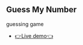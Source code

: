 ## Guess My Number

guessing game

- [👉Live demo👈](https://fathyelgazar.github.io/JS-mini-projects/Guess-My-Number/)

